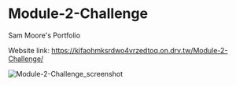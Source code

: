 # Module-2-Challenge
 Sam Moore's Portfolio
 
 Website link: https://kifaohmksrdwo4vrzedtoq.on.drv.tw/Module-2-Challenge/

![Module-2-Challenge_screenshot](https://user-images.githubusercontent.com/103446408/169634212-198b8009-98d8-4fe7-9d33-e71e80c581f4.png)
